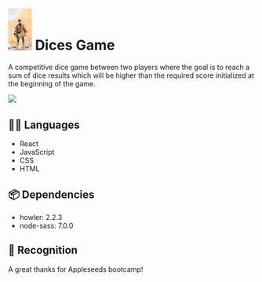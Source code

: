 # <img src="src/assets/images/1993117.jpg" width="48"> Dices Game

A competitive dice game between two players where the goal is to reach a sum of dice results which will be higher than the required score initialized at the beginning of the game.

![](/assets/images/Screenshot.png)

## :technologist: Languages

- React
- JavaScript
- CSS
- HTML

## :package: Dependencies

- howler: 2.2.3
- node-sass: 7.0.0

## :beers: Recognition 

A great thanks for Appleseeds bootcamp!
